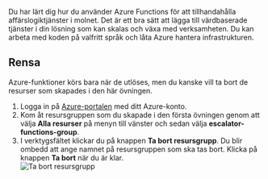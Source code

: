 Du har lärt dig hur du använder Azure Functions för att tillhandahålla affärslogiktjänster i molnet. Det är ett bra sätt att lägga till värdbaserade tjänster i din lösning som kan skalas och växa med verksamheten. Du kan arbeta med koden på valfritt språk och låta Azure hantera infrastrukturen.

## <a name="clean-up"></a>Rensa
Azure-funktioner körs bara när de utlöses, men du kanske vill ta bort de resurser som skapades i den här övningen.

1. Logga in på [Azure-portalen](https://portal.azure.com) med ditt Azure-konto.
1. Kom åt resursgruppen som du skapade i den första övningen genom att välja **Alla resurser** på menyn till vänster och sedan välja **escalator-functions-group**.
1. I verktygsfältet klickar du på knappen **Ta bort resursgrupp**. Du blir ombedd att ange namnet på resursgruppen som ska tas bort. Klicka på knappen **Ta bort** när du är klar.  
![Ta bort resursgrupp](../images/7-cleanup.png) 